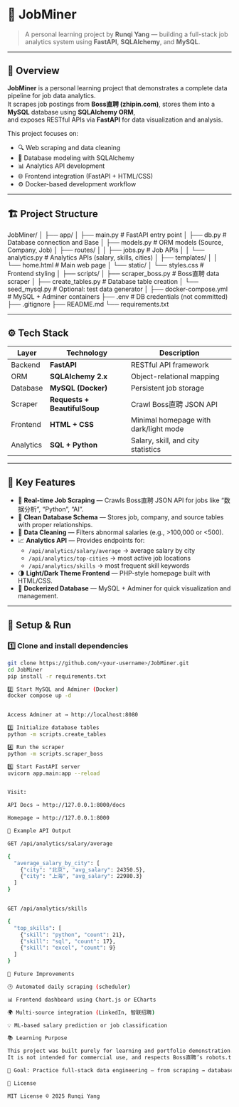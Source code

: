 # 💼 JobMiner

> A personal learning project by **Runqi Yang** — building a full-stack job analytics system using **FastAPI**, **SQLAlchemy**, and **MySQL**.

---

## 🧠 Overview

**JobMiner** is a personal learning project that demonstrates a complete data pipeline for job data analytics.  
It scrapes job postings from **Boss直聘 (zhipin.com)**, stores them into a **MySQL** database using **SQLAlchemy ORM**,  
and exposes RESTful APIs via **FastAPI** for data visualization and analysis.

This project focuses on:
- 🔍 Web scraping and data cleaning
- 💾 Database modeling with SQLAlchemy
- 📊 Analytics API development
- 🌐 Frontend integration (FastAPI + HTML/CSS)
- ⚙️ Docker-based development workflow

---

## 🏗️ Project Structure


JobMiner/
│
├── app/
│ ├── main.py # FastAPI entry point
│ ├── db.py # Database connection and Base
│ ├── models.py # ORM models (Source, Company, Job)
│ ├── routes/
│ │ ├── jobs.py # Job APIs
│ │ └── analytics.py # Analytics APIs (salary, skills, cities)
│ ├── templates/
│ │ └── home.html # Main web page
│ └── static/
│ └── styles.css # Frontend styling
│
├── scripts/
│ ├── scraper_boss.py # Boss直聘 data scraper
│ ├── create_tables.py # Database table creation
│ └── seed_mysql.py # Optional: test data generator
│
├── docker-compose.yml # MySQL + Adminer containers
├── .env # DB credentials (not committed)
├── .gitignore
├── README.md
└── requirements.txt


---

## ⚙️ Tech Stack

| Layer | Technology | Description |
|-------|-------------|-------------|
| Backend | **FastAPI** | RESTful API framework |
| ORM | **SQLAlchemy 2.x** | Object-relational mapping |
| Database | **MySQL (Docker)** | Persistent job storage |
| Scraper | **Requests + BeautifulSoup** | Crawl Boss直聘 JSON API |
| Frontend | **HTML + CSS** | Minimal homepage with dark/light mode |
| Analytics | **SQL + Python** | Salary, skill, and city statistics |

---

## 🧩 Key Features

- 🚀 **Real-time Job Scraping** — Crawls Boss直聘 JSON API for jobs like “数据分析”, “Python”, “AI”.
- 💾 **Clean Database Schema** — Stores job, company, and source tables with proper relationships.
- 🧹 **Data Cleaning** — Filters abnormal salaries (e.g., >100,000 or <500).
- 📈 **Analytics API** — Provides endpoints for:
  - `/api/analytics/salary/average` → average salary by city  
  - `/api/analytics/top-cities` → most active job locations  
  - `/api/analytics/skills` → most frequent skill keywords
- 🌗 **Light/Dark Theme Frontend** — PHP-style homepage built with HTML/CSS.
- 🐳 **Dockerized Database** — MySQL + Adminer for quick visualization and management.

---

## 🧰 Setup & Run

### 1️⃣ Clone and install dependencies
```bash
git clone https://github.com/<your-username>/JobMiner.git
cd JobMiner
pip install -r requirements.txt

2️⃣ Start MySQL and Adminer (Docker)
docker compose up -d


Access Adminer at → http://localhost:8080

3️⃣ Initialize database tables
python -m scripts.create_tables

4️⃣ Run the scraper
python -m scripts.scraper_boss

5️⃣ Start FastAPI server
uvicorn app.main:app --reload


Visit:

API Docs → http://127.0.0.1:8000/docs

Homepage → http://127.0.0.1:8000

🧮 Example API Output

GET /api/analytics/salary/average

{
  "average_salary_by_city": [
    {"city": "北京", "avg_salary": 24350.5},
    {"city": "上海", "avg_salary": 22980.3}
  ]
}


GET /api/analytics/skills

{
  "top_skills": [
    {"skill": "python", "count": 21},
    {"skill": "sql", "count": 17},
    {"skill": "excel", "count": 9}
  ]
}

🧠 Future Improvements

🕒 Automated daily scraping (scheduler)

📊 Frontend dashboard using Chart.js or ECharts

🌍 Multi-source integration (LinkedIn, 智联招聘)

💡 ML-based salary prediction or job classification

📚 Learning Purpose

This project was built purely for learning and portfolio demonstration.
It is not intended for commercial use, and respects Boss直聘’s robots.txt and data policies.

🧩 Goal: Practice full-stack data engineering — from scraping → database → API → analytics.

📄 License

MIT License © 2025 Runqi Yang
